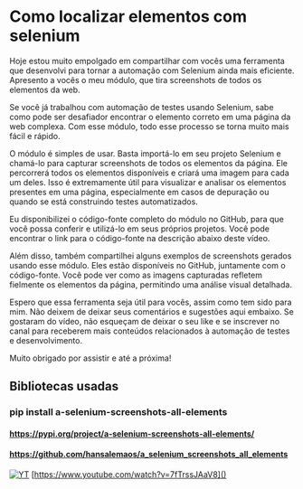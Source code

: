 # Como localizar elementos com selenium

Hoje estou muito empolgado em compartilhar com vocês uma ferramenta que desenvolvi para tornar a automação com Selenium ainda mais eficiente. Apresento a vocês o meu módulo, que tira screenshots de todos os elementos da web.

Se você já trabalhou com automação de testes usando Selenium, sabe como pode ser desafiador encontrar o elemento correto em uma página da web complexa. Com esse módulo, todo esse processo se torna muito mais fácil e rápido.

O módulo é simples de usar. Basta importá-lo em seu projeto Selenium e chamá-lo para capturar screenshots de todos os elementos da página. Ele percorrerá todos os elementos disponíveis e criará uma imagem para cada um deles. Isso é extremamente útil para visualizar e analisar os elementos presentes em uma página, especialmente em casos de depuração ou quando se está construindo testes automatizados.

Eu disponibilizei o código-fonte completo do módulo no GitHub, para que você possa conferir e utilizá-lo em seus próprios projetos. Você pode encontrar o link para o código-fonte na descrição abaixo deste vídeo.

Além disso, também compartilhei alguns exemplos de screenshots gerados usando esse módulo. Eles estão disponíveis no GitHub, juntamente com o código-fonte. Você pode ver como as imagens capturadas refletem fielmente os elementos da página, permitindo uma análise visual detalhada.

Espero que essa ferramenta seja útil para vocês, assim como tem sido para mim. Não deixem de deixar seus comentários e sugestões aqui embaixo. Se gostaram do vídeo, não esqueçam de deixar o seu like e se inscrever no canal para receberem mais conteúdos relacionados à automação de testes e desenvolvimento.

Muito obrigado por assistir e até a próxima!



## Bibliotecas usadas

### pip install a-selenium-screenshots-all-elements
#### https://pypi.org/project/a-selenium-screenshots-all-elements/
#### https://github.com/hansalemaos/a_selenium_screenshots_all_elements

[![YT](https://i.ytimg.com/vi/7fTrssJAaV8/maxresdefault.jpg)](https://www.youtube.com/watch?v=7fTrssJAaV8)
[https://www.youtube.com/watch?v=7fTrssJAaV8]()
